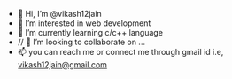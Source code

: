 - 👋 Hi, I’m @vikash12jain
- 👀 I’m interested in web development
- 🌱 I’m currently learning c/c++ language
- // 💞️ I’m looking to collaborate on ...
- 📫 you can reach me or connect me  through 
gmail id i.e, vikash12jain@gmail.com

<!---
vikash12jain/vikash12jain is a ✨ special ✨ repository because its `README.md` (this file) appears on your GitHub profile.
You can click the Preview link to take a look at your changes.
--->
